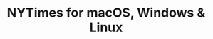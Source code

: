 ---
name: NYTimes
url: 'https://www.nytimes.com'
category: News
title: 'NYTimes for macOS, Windows & Linux'
key: nytimes

---